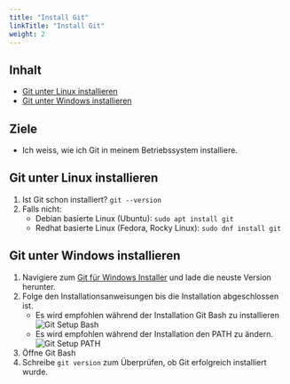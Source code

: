 ```yaml
---
title: "Install Git"
linkTitle: "Install Git"
weight: 2
---
```


## Inhalt

- [Git unter Linux installieren](#git-unter-linux-installieren)
- [Git unter Windows installieren](#git-unter-windows-installieren)

## Ziele

- Ich weiss, wie ich Git in meinem Betriebssystem installiere.

## Git unter Linux installieren

1. Ist Git schon installiert? `git --version`
2. Falls nicht:
   - Debian basierte Linux (Ubuntu): `sudo apt install git`
   - Redhat basierte Linux (Fedora, Rocky Linux): `sudo dnf install git`

## Git unter Windows installieren

1.  Navigiere zum [Git für Windows Installer](https://git-scm.com/download/win) und lade die neuste Version herunter.
2.  Folge den Installationsanweisungen bis die Installation abgeschlossen ist.
    - Es wird empfohlen während der Installation Git Bash zu installieren
      ![Git Setup Bash](../git-install/git-setup-bash.png "Git Setup Bash")
    - Es wird empfohlen während der Installation den PATH zu ändern.
      ![Git Setup PATH](../git-install/git-setup-path.png "Git Setup PATH")
3.  Öffne Git Bash
4.  Schreibe `git version` zum Überprüfen, ob Git erfolgreich installiert wurde.
